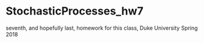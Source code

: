 # StochasticProcesses_hw7
seventh, and hopefully last, homework for this class, Duke University Spring 2018
